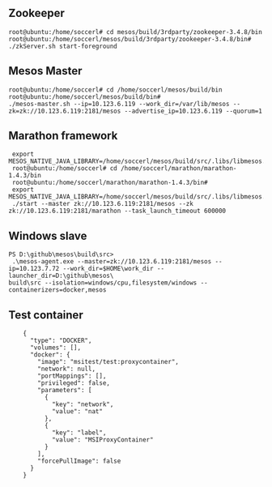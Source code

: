 
## Zookeeper

    root@ubuntu:/home/soccerl# cd mesos/build/3rdparty/zookeeper-3.4.8/bin
    root@ubuntu:/home/soccerl/mesos/build/3rdparty/zookeeper-3.4.8/bin# 
    ./zkServer.sh start-foreground

##  Mesos Master 

    root@ubuntu:/home/soccerl# cd /home/soccerl/mesos/build/bin
    root@ubuntu:/home/soccerl/mesos/build/bin# 
    ./mesos-master.sh --ip=10.123.6.119 --work_dir=/var/lib/mesos --zk=zk://10.123.6.119:2181/mesos --advertise_ip=10.123.6.119 --quorum=1


## Marathon framework

     export MESOS_NATIVE_JAVA_LIBRARY=/home/soccerl/mesos/build/src/.libs/libmesos.so 
     root@ubuntu:/home/soccerl# cd /home/soccerl/marathon/marathon-1.4.3/bin
     root@ubuntu:/home/soccerl/marathon/marathon-1.4.3/bin#
     export MESOS_NATIVE_JAVA_LIBRARY=/home/soccerl/mesos/build/src/.libs/libmesos.so
     ./start --master zk://10.123.6.119:2181/mesos --zk zk://10.123.6.119:2181/marathon --task_launch_timeout 600000


## Windows slave

    PS D:\github\mesos\build\src>
     .\mesos-agent.exe --master=zk://10.123.6.119:2181/mesos --ip=10.123.7.72 --work_dir=$HOME\work_dir --launcher_dir=D:\github\mesos\
    build\src --isolation=windows/cpu,filesystem/windows --containerizers=docker,mesos




## Test container
        {
          "type": "DOCKER",
          "volumes": [],
          "docker": {
            "image": "msitest/test:proxycontainer",
            "network": null,
            "portMappings": [],
            "privileged": false,
            "parameters": [
              {
                "key": "network",
                "value": "nat"
              },
              {
                "key": "label",
                "value": "MSIProxyContainer"
              }      
            ],
            "forcePullImage": false
          }
        }
